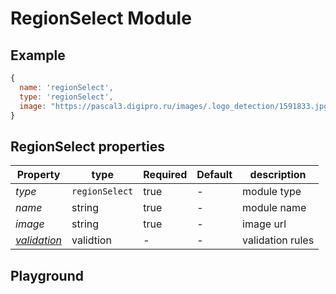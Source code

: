 
# RegionSelect Module

## Example
```jsx
{
  name: 'regionSelect',
  type: 'regionSelect',
  image: "https://pascal3.digipro.ru/images/.logo_detection/1591833.jpg",
}
```

## RegionSelect properties

| Property | type           | Required | Default | description |
| ---------| -------------- | -------- | ------- | ----------- |
| *type*   | `regionSelect` | true     | -       | module type |
| *name*   | string         | true     | -       | module name |
| *image*  | string         | true     | -       | image url   |
| *[validation](https://gemsorg.github.io/gems-components/?selectedKind=Form%20Builder&selectedStory=Validation)*  | validtion | - | - | validation rules |

## Playground
